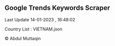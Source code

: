 

## Google Trends Keywords Scraper 
 
Last Update 14-01-2023 , 16:48:02

Country List :
VIETNAM.json



© Abdul Muttaqin 
